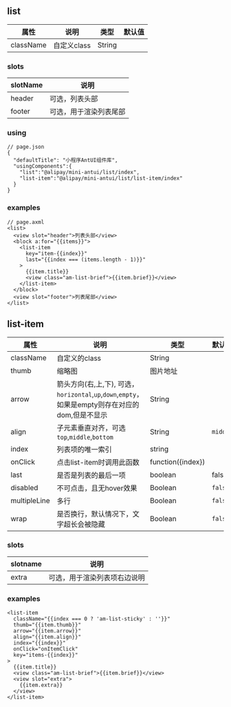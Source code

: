 ## list
| 属性 | 说明 | 类型 | 默认值 |
|----|----|----|----|
|className| 自定义class | String| |

### slots
|slotName | 说明 |
|----|----|
|header | 可选，列表头部|
|footer | 可选，用于渲染列表尾部|

### using

```
// page.json
{
  "defaultTitle": "小程序AntUI组件库",
  "usingComponents":{
    "list":"@alipay/mini-antui/list/index",
    "list-item":"@alipay/mini-antui/list/list-item/index"
  }
}
```

### examples

```axml
// page.axml
<list>
  <view slot="header">列表头部</view>
  <block a:for="{{items}}">
    <list-item
      key="item-{{index}}"
      last="{{index === (items.length - 1)}}"
    >
      {{item.title}}
      <view class="am-list-brief">{{item.brief}}</view>
    </list-item>
  </block>
  <view slot="footer">列表尾部</view>
</list>
```

## list-item

| 属性 | 说明 | 类型 | 默认值 |
|----|----|----|----|
|className| 自定义的class | String| |
|thumb| 缩略图 | 图片地址 |  |
|arrow| 箭头方向(右,上,下), 可选，`horizontal`,`up`,`down`,`empty`，如果是empty则存在对应的dom,但是不显示 | String | |
|align| 子元素垂直对齐，可选`top`,`middle`,`bottom` | String | `middle` |
|index| 列表项的唯一索引| string | |
|onClick| 点击list-item时调用此函数 | function({index}) | |
|last | 是否是列表的最后一项|boolean|false |
|disabled| 不可点击，且无hover效果 | Boolean | `false` |
|multipleLine | 多行 | Boolean | `false` |
|wrap | 是否换行，默认情况下，文字超长会被隐藏 | Boolean | `false` |

### slots

| slotname | 说明 |
|----|----|
|extra | 可选，用于渲染列表项右边说明|

### examples

```axml
<list-item
  className="{{index === 0 ? 'am-list-sticky' : ''}}"
  thumb="{{item.thumb}}"
  arrow="{{item.arrow}}"
  align="{{item.align}}"
  index="{{index}}"
  onClick="onItemClick"
  key="items-{{index}}"
>
  {{item.title}}
  <view class="am-list-brief">{{item.brief}}</view>
  <view slot="extra">
    {{item.extra}}
  </view>
</list-item>

```
